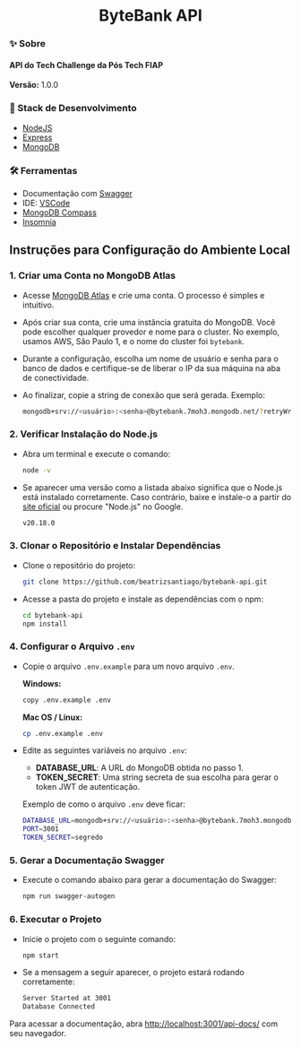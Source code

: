 <h1 align="center">ByteBank API</h1>

### ✨ Sobre

<h4>API do Tech Challenge da Pós Tech FIAP</h4>

<b>Versão:</b> 1.0.0

### 📌 Stack de Desenvolvimento

- [NodeJS](https://nodejs.dev/en/learn/)
- [Express](https://expressjs.com/)
- [MongoDB](https://www.mongodb.com/)

### 🛠 Ferramentas
- Documentação com [Swagger](https://swagger.io/specification/)
- IDE: [VSCode](https://code.visualstudio.com/)
- [MongoDB Compass](https://www.mongodb.com/products/compass)
- [Insomnia](https://insomnia.rest/)

## Instruções para Configuração do Ambiente Local

### 1. Criar uma Conta no MongoDB Atlas

- Acesse [MongoDB Atlas](https://cloud.mongodb.com) e crie uma conta. O processo é simples e intuitivo.
- Após criar sua conta, crie uma instância gratuita do MongoDB. Você pode escolher qualquer provedor e nome para o cluster. No exemplo, usamos AWS, São Paulo 1, e o nome do cluster foi `bytebank`.
- Durante a configuração, escolha um nome de usuário e senha para o banco de dados e certifique-se de liberar o IP da sua máquina na aba de conectividade.
- Ao finalizar, copie a string de conexão que será gerada. Exemplo:

  ```bash
  mongodb+srv://<usuário>:<senha>@bytebank.7moh3.mongodb.net/?retryWrites=true&w=majority&appName=bytebank
  ```

### 2. Verificar Instalação do Node.js

- Abra um terminal e execute o comando:
    
  ```bash
  node -v
  ```
    
- Se aparecer uma versão como a listada abaixo significa que o Node.js está instalado corretamente. Caso contrário, baixe e instale-o a partir do [site oficial](https://nodejs.dev/en/learn/) ou procure "Node.js" no Google.
    
  ```bash
  v20.18.0
  ```

### 3. Clonar o Repositório e Instalar Dependências

- Clone o repositório do projeto:

  ```bash
  git clone https://github.com/beatrizsantiago/bytebank-api.git
  ```

- Acesse a pasta do projeto e instale as dependências com o npm:

  ```bash
  cd bytebank-api
  npm install
  ```

### 4. Configurar o Arquivo `.env`

- Copie o arquivo `.env.example` para um novo arquivo `.env`.

  **Windows:**
  ```bash
  copy .env.example .env
  ```

  **Mac OS / Linux:**
  ```bash
  cp .env.example .env
  ```

- Edite as seguintes variáveis no arquivo `.env`:
  - **DATABASE_URL**: A URL do MongoDB obtida no passo 1.
  - **TOKEN_SECRET**: Uma string secreta de sua escolha para gerar o token JWT de autenticação.

  Exemplo de como o arquivo `.env` deve ficar:

  ```bash
  DATABASE_URL=mongodb+srv://<usuário>:<senha>@bytebank.7moh3.mongodb.net/?retryWrites=true&w=majority&appName=bytebank
  PORT=3001
  TOKEN_SECRET=segredo
  ```

### 5. Gerar a Documentação Swagger

- Execute o comando abaixo para gerar a documentação do Swagger:

  ```bash
  npm run swagger-autogen
  ```

### 6. Executar o Projeto

- Inicie o projeto com o seguinte comando:

  ```bash
  npm start
  ```

- Se a mensagem a seguir aparecer, o projeto estará rodando corretamente:

  ```bash
  Server Started at 3001
  Database Connected
  ```

Para acessar a documentação, abra [http://localhost:3001/api-docs/](http://localhost:3001/api-docs/) com seu navegador.
